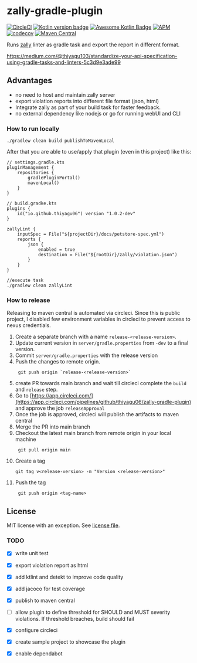 # zally-gradle-plugin
[![CircleCI](https://circleci.com/gh/thiyagu06/zally-gradle-plugin/tree/main.svg?style=shield)](https://circleci.com/gh/thiyagu06/zally-gradle-plugin/tree/main)
[![Kotlin version badge](https://img.shields.io/badge/kotlin-1.5-blue.svg)](https://kotlinlang.org/docs/reference/whatsnew15.html)
[![Awesome Kotlin Badge](https://kotlin.link/awesome-kotlin.svg)](https://github.com/KotlinBy/awesome-kotlin)
[![APM](https://img.shields.io/apm/l/vim-mode)](LICENSE)
[![codecov](https://codecov.io/gh/thiyagu06/zally-gradle-plugin/branch/main/graph/badge.svg?token=18W2FTN9QL)](https://codecov.io/gh/thiyagu06/zally-gradle-plugin)
[![Maven Central](https://img.shields.io/maven-central/v/io.github.thiyagu06/zally-gradle-plugin.svg?label=Maven%20Central)](https://search.maven.org/artifact/io.github.thiyagu06/zally-gradle-plugin)


Runs [zally](https://github.com/zalando/zally) linter as gradle task and export the report in different format. 

https://medium.com/@thiyagu103/standardize-your-api-specification-using-gradle-tasks-and-linters-5c3d9e3ade99

## Advantages
 - no need to host and maintain zally server
 - export violation reports into different file format (json, html)
 - Integrate zally as part of your build task for faster feedback.
 - no external dependency like nodejs or go for running webUI and CLI

### How to run locally 
```
./gradlew clean build publishToMavenLocal
```

After that you are able to use/apply that plugin (even in this project) like this:
```
// settings.gradle.kts
pluginManagement {
    repositories {
        gradlePluginPortal()
        mavenLocal()
    }
}

// build.gradke.kts
plugins {
    id("io.github.thiyagu06") version "1.0.2-dev"
}

zallyLint {
    inputSpec = File("${projectDir}/docs/petstore-spec.yml")
    reports {
        json {
            enabled = true
            destination = File("${rootDir}/zally/violation.json")
        }
    }
}

//execute task
./gradlew clean zallyLint

```

### How to release

Releasing to maven central is automated via circleci. 
Since this is public project, I disabled few environment variables in circleci to prevent access to nexus credentials.

1. Create a separate branch with a name `release-<release-version>`.
2. Update current version in `server/gradle.properties` from `-dev` to a final version.
3. Commit `server/gradle.properties` with the release version
4. Push the changes to remote origin.
   ```shell script
    git push origin `release-<release-version>`
    ```
5. create PR towards main branch and wait till circleci complete the `build` and `release` step.
6. Go to [https://app.circleci.com/](https://app.circleci.com/pipelines/github/thiyagu06/zally-gradle-plugin) and approve the job `releaseApproval`
5. Once the job is approved, circleci will publish the artifacts to maven central
6. Merge the PR into main branch
7. Checkout the latest main branch from remote origin in your local machine
   ```shell script
    git pull origin main
    ```
8. Create a tag
    ```shell script
    git tag v<release-version> -m "Version <release-version>"
    ```
9. Push the tag
   ```shell script
    git push origin <tag-name>
   ```

## License

MIT license with an exception. See [license file](LICENSE).
### TODO

- [x] write unit test

- [x] export violation report as html

- [x] add ktlint and detekt to improve code quality

- [x] add jacoco for test coverage

- [x] publish to maven central

- [ ] allow plugin to define threshold for SHOULD and MUST severity violations. If threshold breaches, build should fail

- [x] configure circleci

- [x] create sample project to showcase the plugin

- [x]  enable dependabot
